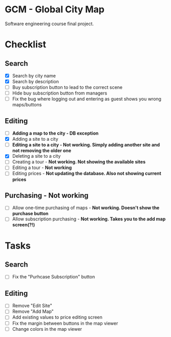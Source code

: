 # GCM - Global City Map
Software engineering course final project.

# Checklist
## Search 
- [x] Search by city name
- [x] Search by description
- [ ] Buy subscription button to lead to the correct scene
- [ ] Hide buy subscription button from managers
- [ ] Fix the bug where logging out and entering as guest shows you wrong maps/buttons

## Editing
- [ ] **Adding a map to the city - DB exception**
- [x] Adding a site to a city 
- [ ] **Editing a site to a city - Not working. Simply adding another site and not removing the older one**
- [x] Deleting a site to a city
- [ ] Creating a tour - **Not working. Not showing the available sites**
- [ ] Editing a tour - **Not working**
- [ ] Editing prices - **Not updating the database. Also not showing current prices**

## Purchasing - Not working
- [ ] Allow one-time purchasing of maps - **Not working. Doesn't show the purchase button**
- [ ] Allow subscription purchasing - **Not working. Takes you to the add map screen(?!)**

# Tasks
## Search
- [ ] Fix the "Purhcase Subscription" button

## Editing
- [ ] Remove "Edit Site"
- [ ] Remove "Add Map" 
- [ ] Add existing values to price editing screen
- [ ] Fix the margin between buttons in the map viewer
- [ ] Change colors in the map viewer

